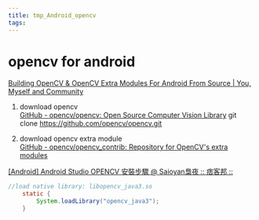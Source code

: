 ```yaml
---
title: tmp_Android_opencv
tags:
---
```

opencv for android
===
[Building OpenCV & OpenCV Extra Modules For Android From Source \| You, Myself and Community](https://zami0xzami.wordpress.com/2016/03/17/building-opencv-for-android-from-source/)

1. download opencv  
[GitHub - opencv/opencv: Open Source Computer Vision Library](https://github.com/opencv/opencv)
git clone https://github.com/opencv/opencv.git

2. download opencv extra module  
[GitHub - opencv/opencv_contrib: Repository for OpenCV's extra modules](https://github.com/opencv/opencv_contrib)


[[Android] Android Studio OPENCV 安裝步驟 @ Saioyan梟夜 :: 痞客邦 ::](http://kk665403.pixnet.net/blog/post/403248824-%5Bandroid%5D-android-studio-opencv-%E5%AE%89%E8%A3%9D%E6%AD%A5%E9%A9%9F)

```java
//load native library: libopencv_java3.so
    static {
        System.loadLibrary("opencv_java3");
    }
```